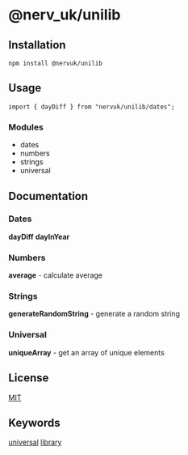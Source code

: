 # @nerv_uk/unilib

## Installation

```
npm install @nervuk/unilib
```

## Usage

```
import { dayDiff } from "nervuk/unilib/dates";
```
### Modules

- dates
- numbers
- strings
- universal


## Documentation

### Dates

**dayDiff**
**dayInYear**

### Numbers

**average** - calculate average

### Strings

**generateRandomString** - generate a random string

### Universal

**uniqueArray** - get an array of unique elements


## License

[MIT](./LICENSE)

## Keywords

[universal](https://www.npmjs.com/search?q=keywords:universal) [library](https://www.npmjs.com/search?q=keywords:library)
